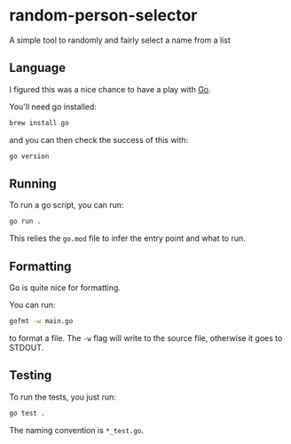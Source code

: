 # random-person-selector
A simple tool to randomly and fairly select a name from a list

## Language

I figured this was a nice chance to have a play with [Go](https://go.dev/doc/tutorial/getting-started).

You'll need go installed: 

```bash
brew install go
```

and you can then check the success of this with: 

```bash
go version
```

## Running

To run a go script, you can run: 

```bash
go run .
```

This relies the `go.mod` file to infer the entry point and what to run. 

## Formatting

Go is quite nice for formatting. 

You can run: 

```bash
gofmt -w main.go
```

to format a file. The `-w` flag will write to the source file, otherwise it goes to STDOUT. 

## Testing

To run the tests, you just run: 

```bash
go test .
```

The naming convention is `*_test.go`. 